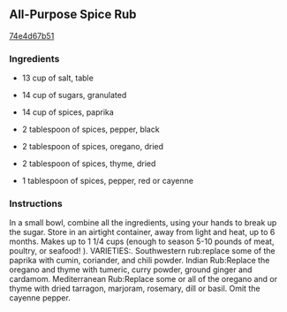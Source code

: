 ## All-Purpose Spice Rub

[74e4d67b51](http://www.food.com/recipe/all-purpose-spice-rub-229334)

### Ingredients

 - 13 cup of salt, table

 - 14 cup of sugars, granulated

 - 14 cup of spices, paprika

 - 2 tablespoon of spices, pepper, black

 - 2 tablespoon of spices, oregano, dried

 - 2 tablespoon of spices, thyme, dried

 - 1 tablespoon of spices, pepper, red or cayenne

### Instructions

In a small bowl, combine all the ingredients, using your hands to break up the sugar. Store in an airtight container, away from light and heat, up to 6 months. Makes up to 1 1/4 cups (enough to season 5-10 pounds of meat, poultry, or seafood! ). VARIETIES:. Southwestern rub:replace some of the paprika with cumin, coriander, and chili powder. Indian Rub:Replace the oregano and thyme with tumeric, curry powder, ground ginger and cardamom. Mediterranean Rub:Replace some or all of the oregano and or thyme with dried tarragon, marjoram, rosemary, dill or basil. Omit the cayenne pepper.